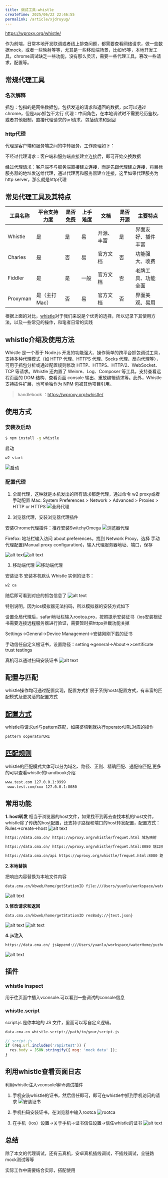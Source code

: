 ```yaml
---
title: 调试工具-whistle
createTime: 2025/06/22 22:46:55
permalink: /article/xjdruyug/
---
```

https://wproxy.org/whistle/

作为前端，日常本地开发联调或者线上排查问题，都需要查看网络请求，做一些数据mock，或者一些映射等等，尤其是一些移动端场景，比如h5等，本地开发工具，chrome调试缺乏一些功能，没有那么灵活，需要一些代理工具，篡改一些请求，配置等。

## 常规代理工具

### 名次解释
抓包：包指的是网络数据包，包括发送的请求和返回的数据，pc可以通过chrome，但是app抓包不太行
代理：中间角色，在本地调试时不需要经历鉴权，或者其他限制，直接代理请求的url请求，包括请求和返回

### http代理
代理是客户端和服务端之间的中转服务，工作原理如下：

不经过代理请求：客户端和服务端直接建立连接后，即可开始交换数据

经过代理请求：客户端不与服务端直接建立连接，而是先跟代理建立连接，将目标服务器的地址发送给代理，通过代理再和服务器建立连接，这里如果代理服务为http server，那么就是http代理

## 常见代理工具及其特点
| 工具名称   | 平台支持力度   | 是否免费 | 上手难度 | 文档           | 是否开源 | 主要特点            |
| ---------- | -------------- | -------- | -------- | -------------- | -------- | ------------------- |
| Whistle    | 是             | 是       | 易       | 开源、丰富     | 是       | 界面友好、插件丰富  |
| Charles    | 是             | 否       | 易       | 官方文档       | 否       | 功能强大、收费      |
| Fiddler    | 是             | 是       | 一般     | 官方文档       | 否       | 老牌工具、功能全面  |
| Proxyman   | 是（主打Mac）  | 否       | 易       | 官方文档       | 否       | 界面美观、易用      |


根据上面的对比，[whistle](https://github.com/avwo/whistle)对于我们来说是个优秀的选择，所以记录下其使用方法，以及一些常见的操作，和笔者日常的实践


## whistle介绍及使用方法
Whistle 是一个基于 Node.js 开发的功能强大、操作简单的跨平台抓包调试工具，支持多种代理模式（如 HTTP 代理、HTTPS 代理、Socks 代理、反向代理等），可用于抓包分析或通过配置规则修改 HTTP、HTTPS、HTTP/2、WebSocket、TCP 等请求。Whistle 还内置了 Weinre、Log、Composer 等工具，支持查看远程页面的 DOM 结构、查看页面 console 输出、重放编辑请求等。此外，Whistle 支持插件扩展，也可单独作为 NPM 包被其他项目引用。
> handlebook ：https://wproxy.org/whistle/

## 使用方式

### 安装及启动
```bash
$ npm install -g whistle
```
启动
```bash
w2 start
```
![启动](./img/启动bash.png)

### 配置代理
1. 全局代理，这种就是本机发出的所有请求都走代理，通过命令 w2 proxy或者手动配置
Mac: System Preferences > Network > Advanced > Proxies > HTTP or HTTPS
 ![全局代理](./img/全局代理.png)

2. 浏览器代理，安装浏览器代理插件

安装Chrome代理插件：推荐安装SwitchyOmega
![浏览器代理](./img/浏览器代理.png)

 Firefox: 地址栏输入访问 about:preferences，找到 Network Proxy，选择 手动代理配置(Manual proxy configuration)，输入代理服务器地址、端口，保存

 ![alt text](./img/firefox1.png)![alt text](./img/firefox2.png)

 3. 移动端代理
 ![移动端代理](./img/移动端代理.png)

 安装证书
安装本机默认 Whistle 实例的证书：
```bash
w2 ca
```

随后即可看到对应的抓包信息了
![alt text](./img/抓包信息.png)

 特别说明，因为ios模拟器无法扫码，所以模拟器的安装方式如下
 
 设置全局代理后，safari地址栏输入rootca.pro，按照提示安装证书（ios安装根证书需要连接远程服务器进行验证，需要暂时把https拦截功能关掉

 Settings->General->Device Management->安装刚刚下载的证书

 手动信任自定义根证书，设置路径：setting->general->About->>certificate trust testings

 真机可以通过扫码安装证书
![alt text](./img/安装证书.png)

## 配置与匹配
whistle操作均可通过配置实现，配置方式扩展于系统hosts配置方式，有丰富的匹配模式及更灵活的配置方式
## [配置方式](https://wproxy.org/whistle/mode.html)
whistle将请求url与pattern匹配，如果婆培到就执行operatorURL对应的操作
```bash
pattern ooperatorURI
```
## [匹配规则](https://wproxy.org/whistle/principle.html)
whistle的匹配模式大体可以分为域名、路径、正则、精确匹配、通配符匹配,更多的可以查看whistle的handbook介绍
```bash
www.test.com 127.0.0.1:9999
 www.test.com/xxx 127.0.0.1:8080
```

## 常用功能
**1. host转发**
相当于浏览器的host文件，如果找不到再去查找本机的host文件，whistle除了传统的host配置，还支持子路径和端口的host转发配置，配置方式：Rules->create->host
![alt text](./img/host转发.png)
```bash
https://data.cma.cn/ https://wproxy.org/whistle/frequet.html 域名映射

https://data.cma.cn/ https://wproxy.org/whistle/frequet.html:8080 端口映射

https://data.cma.cn/api https://wproxy.org/whistle/frequet.html:8080 路径匹配

```

**2.本地替换**

把响应内容替换为本地文件内容
```bash
data.cma.cn/kbweb/home/getStationID file:///Users/yuanlu/workspace/waterHome/yuzhou-site/docs/practice/test/test.json
```
![alt text](./img/本地替换.png)

**3.修改请求和返回**

```bash
data.cma.cn/kbweb/home/getStationID resBody://{test.json}
```
![alt text](./img/whistle上配置的返回值.png)
![alt text](./img/代理返回值的配置.png)

**4. js注入**
```bash
https://data.cma.cn/ jsAppend:///Users/yuanlu/workspace/waterHome/yuzhou-site/docs/practice/test/jsAppend.js
```
![alt text](./img/whistle插入js.png)

## 插件
### whistle inspect
用于往页面中插入vconsole.可以看到一些调试的console信息
### whistle.script
script.js 是你本地的 JS 文件，里面可以写自定义逻辑。
```bash
data.cma.cn whistle.script://path/to/your/script.js
```
```js
// script.js
if (req.url.includes('/api/test')) {
  res.body = JSON.stringify({ msg: 'mock data' });
}
```


## 利用whistle查看页面日志

利用whistle注入vconsole等h5调试插件

1. 手机安装whistle的证书，然后信任即可，即可在whistle中抓到手机访问的请求
![安装证书](./img/安装证书.png)

2. 手机扫码安装证书，在浏览器中输入rootca
![rootca](./img/rootca.PNG)

3. 在手机（ios）设置->关于手机->证书信任设置->信任whistle的证书
![alt text](./img/真机抓取包.png)


## 总结
除了本文的代理调试，还有云真机，安卓真机插线调试，不插线调试，全链路mock测试等等

实际工作中需要结合实际，搭配使用
